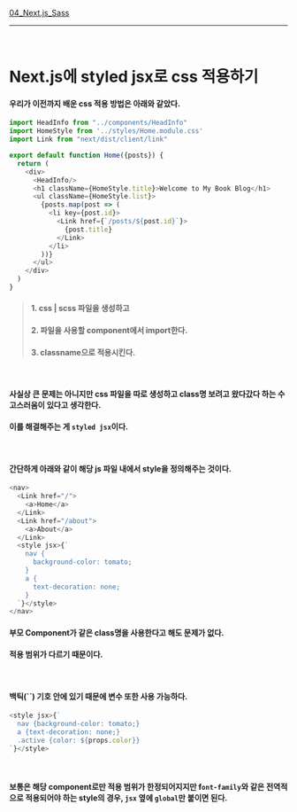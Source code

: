 [04_Next.js_Sass](./04_Next.js_Sass.md)

---

<br>

# __Next.js에 styled jsx로 css 적용하기__
#### 우리가 이전까지 배운 css 적용 방법은 아래와 같았다.
```js
import HeadInfo from "../components/HeadInfo"
import HomeStyle from '../styles/Home.module.css'
import Link from "next/dist/client/link"

export default function Home({posts}) {
  return (
    <div>
      <HeadInfo/>
      <h1 className={HomeStyle.title}>Welcome to My Book Blog</h1>
      <ul className={HomeStyle.list}>
        {posts.map(post => (
          <li key={post.id}>
            <Link href={`/posts/${post.id}`}>
              {post.title}
            </Link>
          </li>
        ))}
      </ul>
    </div>
  )
}
```
>#### __1. css | scss 파일을 생성하고__
>#### __2. 파일을 사용할 component에서 import한다.__
>#### __3. classname으로 적용시킨다.__

<br>

#### 사실상 큰 문제는 아니지만 css 파일을 따로 생성하고 class명 보려고 왔다갔다 하는 수고스러움이 있다고 생각한다.
#### 이를 해결해주는 게 `styled jsx`이다.

<br>

#### 간단하게 아래와 같이 해당 js 파일 내에서 style을 정의해주는 것이다.
```js
<nav>
  <Link href="/">
    <a>Home</a>
  </Link>
  <Link href="/about">
    <a>About</a>
  </Link>
  <style jsx>{`
    nav {
      background-color: tomato;
    }
    a {
      text-decoration: none;
    }
  `}</style>
</nav>
```
#### 부모 Component가 같은 class명을 사용한다고 해도 문제가 없다.
#### 적용 범위가 다르기 때문이다.

<br>

#### 백틱(``) 기호 안에 있기 때문에 변수 또한 사용 가능하다.
```js
<style jsx>{`
  nav {background-color: tomato;}
  a {text-decoration: none;}
  .active {color: ${props.color}}
`}</style>
```

<br>

#### 보통은 해당 component로만 적용 범위가 한정되어지지만 f`ont-family`와 같은 전역적으로 적용되어야 하는 style의 경우, `jsx` 옆에 `global`만 붙이면 된다.

>#### <style jsx global>